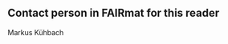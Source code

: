 <!---# em reader

TODO:: refactor to place in mkdocs

## Purpose
Tool for parsing electron microscopy research data from different representations
of technology partners on an instance of a NeXus/HDF5 file which is formatted
according to the NXem application definition.

In the process this data artifact is verified for the existence of certain
pieces of information and the formatting of these pieces of information.

Internally the tool uses different file format readers and mapping tables
whereby pieces of information in respective are mapped on corresponding
concepts represented by the nexus-fairmat-proposal.

The resulting data artifact is an HDF5 file which can be imported for
instance into the NOMAD OASIS research data management system to enable
functionalities and data exploration in NOMAD.

The parser documents how several non-trivial examples from electron microscopy
research can be read technically, mapped on semantic concepts using NeXus, and
the resulting data artifact verified using an application definition.

The parser does not convert and map every piece of information which the supported
file formats can technically store. This is to keep a balance between avoid a
duplication of data and metadata but adding additional value in that pieces of
information from different sources are combined and represented in an interpreted
form already to inject research content readily consumable by humans in a
research data management system. Default plots - presented in a harmonized form,
irrespective from which technology partner format they were originally stored in,
is one such benefit.

In effect, this is an example how pynxtools is an effective library for
developers and users of research data management systems whereby they can
offload mapping and harmonization code surplus have the possibility for
a verification of the content via application definitions.

For the example of the NOMAD OASIS research data management system
pynxtools is such a library to enable users an injection of domain-specific
content using existent community file format readers and generic information
mapping capabilities. 

## Support
The following table shows which use cases and associated technology partner file formats the em dataconverter handles.
| Use case | Community | Supported file formats | Previous parser |
| -------- | -------- | ------- | ------- |
| 1 | Electron backscatter diffraction | MTex/Matlab \*.nxs.mtex, Oxford Instruments \*.h5oina, DREAM3D \*.dream3d, EDAX APEX HDF5, Bruker Nanoscience HDF5, zip-compressed set of Kikuchi pattern | em_om |
| 2 | Nion Co. TEM and nionswift users | zip-compressed nionswift project directory | em_nion |
| 3 | SEM/TEM generic imaging | ThermoFisher TIFF | n/a |
| 4 | Energy-dispersive X-ray spectroscopy (EDS) via SEM/TEM | Bruker \*.bcf, ThermoFisher Velox \*.emd, Gatan Digital Micrograph \*.dm3, EDAX APEX \*.edaxh5 | em_spctrscpy |
| 5 | Electron energy loss spectroscopy (EELS) | DM3, zip-compressed nionswift project directory | em_spctrscpy |
| 6 | In-situ microscopy with Protochips AXONStudio | zip-compressed AXON Studio project | n/a |-->

## Contact person in FAIRmat for this reader
Markus Kühbach